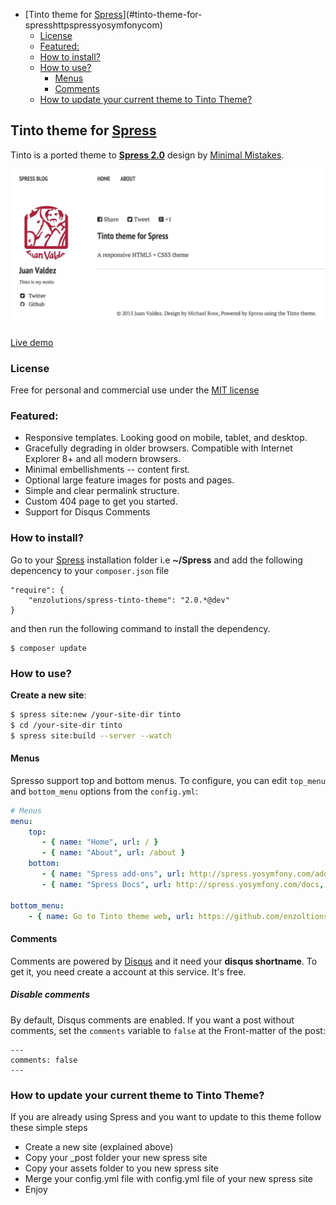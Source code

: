 <!-- START doctoc generated TOC please keep comment here to allow auto update -->
<!-- DON'T EDIT THIS SECTION, INSTEAD RE-RUN doctoc TO UPDATE -->

- [Tinto theme for [Spress](http://spress.yosymfony.com)](#tinto-theme-for-spresshttpspressyosymfonycom)
  - [License](#license)
  - [Featured:](#featured)
  - [How to install?](#how-to-install)
  - [How to use?](#how-to-use)
    - [Menus](#menus)
    - [Comments](#comments)
  - [How to update your current theme to Tinto Theme?](#how-to-update-your-current-theme-to-tinto-theme)

<!-- END doctoc generated TOC please keep comment here to allow auto update -->

## Tinto theme for [Spress](http://spress.yosymfony.com)

Tinto is a ported theme to **[Spress 2.0](http://spress.yosymfony.com)**  design by [Minimal Mistakes](https://github.com/mmistakes/minimal-mistakes).

![Spress Tinto](https://raw.githubusercontent.com/enzolutions/spress-tinto-theme/master/assets/images/spress_tinto.png)

[Live demo](http://enzolutions.com/)

### License
Free for personal and commercial use under the [MIT license](http://opensource.org/licenses/MIT)

### Featured:

* Responsive templates. Looking good on mobile, tablet, and desktop.
* Gracefully degrading in older browsers. Compatible with Internet Explorer 8+ and all modern browsers.
* Minimal embellishments -- content first.
* Optional large feature images for posts and pages.
* Simple and clear permalink structure.
* Custom 404 page to get you started.
* Support for Disqus Comments

### How to install?

Go to your [Spress](http://spress.yosymfony.com/) installation folder i.e  **~/Spress** and add the following depencency to your `composer.json` file

```
"require": {
    "enzolutions/spress-tinto-theme": "2.0.*@dev"
}
```

and then run the following command to install the dependency.

```
$ composer update
```

### How to use?

**Create a new site**:

```bash
$ spress site:new /your-site-dir tinto
$ cd /your-site-dir tinto
$ spress site:build --server --watch
```


#### Menus

Spresso support top and bottom menus. To configure, you can edit
`top_menu` and `bottom_menu` options from the `config.yml`:

```yaml
# Menus
menu:
    top:
       - { name: "Home", url: / }
       - { name: "About", url: /about }
    bottom:
       - { name: "Spress add-ons", url: http://spress.yosymfony.com/add-ons , target: '_blank'}
       - { name: "Spress Docs", url: http://spress.yosymfony.com/docs, target: '_blank' }

bottom_menu:
    - { name: Go to Tinto theme web, url: https://github.com/enzoltions/Spress-theme-tinto }

```

#### Comments

Comments are powered by [Disqus](disqus.com) and it need your
**disqus shortname**. To get it, you need create a account at this service.
It's free.

##### Disable comments

By default, Disqus comments are enabled. If you want a post without comments, set
the `comments` variable to `false` at the Front-matter of the post:
```
---
comments: false
---
```
### How to update your current theme to Tinto Theme?

If you are already using Spress and you want to update to this theme follow these simple steps

* Create a new site (explained above)
* Copy your _post folder your new spress site
* Copy your assets folder to you new spress site
* Merge your config.yml file with config.yml file of your new spress site
* Enjoy
